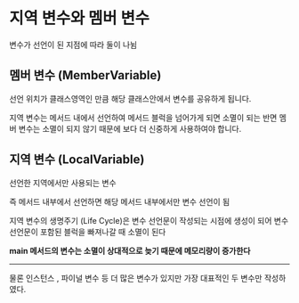 
# 지역 변수와 멤버 변수


변수가 선언이 된 지점에 따라 둘이 나뉨 

## 멤버 변수 (MemberVariable)

선언 위치가 클래스영역인 만큼 해당 클래스안에서 변수를 공유하게 됩니다.

지역 변수는 메서드 내에서 선언하여 메서드 블럭을 넘어가게 되면 소멸이 되는 반면 멤버 변수는 소멸이 되지 않기 때문에 보다 더 신중하게 사용하여야 합니다.
## 지역 변수 (LocalVariable)

선언한 지역에서만 사용되는 변수 

즉 메서드 내부에서 선언하면 해당 메서드 내부에서만 변수 선언이 됨 

지역 변수의 생명주기 (Life Cycle)은 
변수 선언문이 작성되는 시점에 생성이 되어 
변수 선언문이 포함된 블럭을 빠져나갈 때 소멸이 된다

**main 메서드의 변수는 소멸이 상대적으로 늦기 때문에 메모리량이 증가한다**

---

물론 인스턴스 , 파이널 변수 등 더 많은 변수가 있지만 가장 대표적인 두 변수만 작성하였다.

